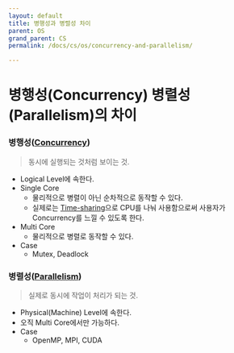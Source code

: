 ```yaml
---
layout: default
title: 병행성과 병렬성 차이
parent: OS
grand_parent: CS
permalink: /docs/cs/os/concurrency-and-parallelism/

---
```


# 병행성(Concurrency) 병렬성(Parallelism)의 차이

### 병행성([Concurrency](https://en.wikipedia.org/wiki/Concurrent_computing))

> 동시에 실행되는 것처럼 보이는 것.

- Logical Level에 속한다.
- Single Core
  - 물리적으로 병렬이 아닌 순차적으로 동작할 수 있다.
  - 실제로는 [Time-sharing](https://en.wikipedia.org/wiki/Time-sharing)으로 CPU를 나눠 사용함으로써 사용자가 Concurrency를 느낄 수 있도록 한다.
- Multi Core
  - 물리적으로 병렬로 동작할 수 있다.
- Case
  - Mutex, Deadlock

### 병렬성([Parallelism](https://en.wikipedia.org/wiki/Parallel_computing))

> 실제로 동시에 작업이 처리가 되는 것.

- Physical(Machine) Level에 속한다.
- 오직 Multi Core에서만 가능하다.
- Case
  - OpenMP, MPI, CUDA